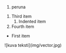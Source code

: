 <!DOCTYPE html>
<html>
<ol>
  <li>peruna</li>
</ol>
<ol>
  <li>Third item
    <ol>
      <li>Indented item</li>
    </ol>
  </li>
  <li>Fourth item</li>
</ol>
<ul>
  <li>First item</li>
</ul>
![kuva teksti](img/vector.jpg)
</body>
</html>
